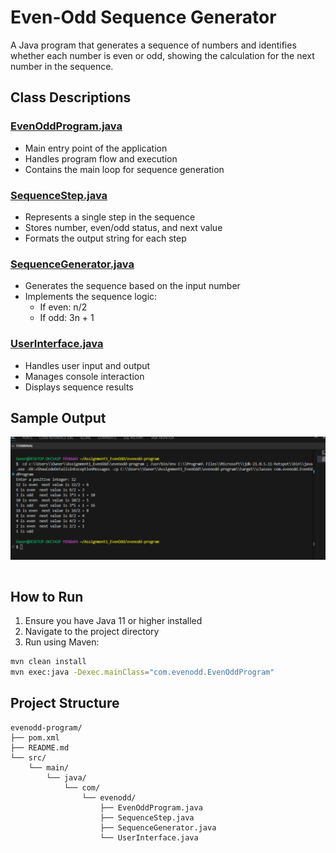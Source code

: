 # Even-Odd Sequence Generator

A Java program that generates a sequence of numbers and identifies whether each number is even or odd, showing the calculation for the next number in the sequence.

## Class Descriptions

### [EvenOddProgram.java](src/main/java/com/evenodd/EvenOddProgram.java)
- Main entry point of the application
- Handles program flow and execution
- Contains the main loop for sequence generation

### [SequenceStep.java](src/main/java/com/evenodd/SequenceStep.java)
- Represents a single step in the sequence
- Stores number, even/odd status, and next value
- Formats the output string for each step

### [SequenceGenerator.java](src/main/java/com/evenodd/SequenceGenerator.java)
- Generates the sequence based on the input number
- Implements the sequence logic:
  - If even: n/2
  - If odd: 3n + 1

### [UserInterface.java](src/main/java/com/evenodd/UserInterface.java)
- Handles user input and output
- Manages console interaction
- Displays sequence results

## Sample Output

![Program Output](images/output.png)

```

```

## How to Run

1. Ensure you have Java 11 or higher installed
2. Navigate to the project directory
3. Run using Maven:
```bash
mvn clean install
mvn exec:java -Dexec.mainClass="com.evenodd.EvenOddProgram"
```

## Project Structure

```
evenodd-program/
├── pom.xml
├── README.md
└── src/
    └── main/
        └── java/
            └── com/
                └── evenodd/
                    ├── EvenOddProgram.java
                    ├── SequenceStep.java
                    ├── SequenceGenerator.java
                    └── UserInterface.java
```
````

